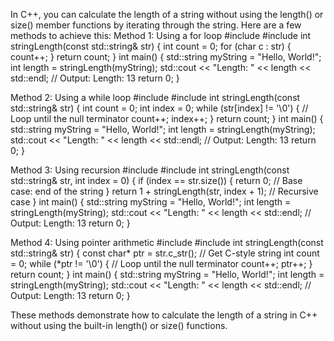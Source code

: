 In C++, you can calculate the length of a string without using the length() or size() member functions by iterating through the string. Here are a few methods to achieve this:
Method 1: Using a for loop
#include <iostream>
#include <string>
int stringLength(const std::string& str) {
    int count = 0;
    for (char c : str) {
        count++;
    }
    return count;
}
int main() {
    std::string myString = "Hello, World!";
    int length = stringLength(myString);
    std::cout << "Length: " << length << std::endl;  // Output: Length: 13
    return 0;
}

Method 2: Using a while loop
#include <iostream>
#include <string>
int stringLength(const std::string& str) {
    int count = 0;
    int index = 0;
    while (str[index] != '\0') {  // Loop until the null terminator
        count++;
        index++;
    }
    return count;
}
int main() {
    std::string myString = "Hello, World!";
    int length = stringLength(myString);
    std::cout << "Length: " << length << std::endl;  // Output: Length: 13
    return 0;
}

Method 3: Using recursion
#include <iostream>
#include <string>
int stringLength(const std::string& str, int index = 0) {
    if (index == str.size()) {
        return 0;  // Base case: end of the string
    }
    return 1 + stringLength(str, index + 1);  // Recursive case
}
int main() {
    std::string myString = "Hello, World!";
    int length = stringLength(myString);
    std::cout << "Length: " << length << std::endl;  // Output: Length: 13
    return 0;
}

Method 4: Using pointer arithmetic
#include <iostream>
#include <string>
int stringLength(const std::string& str) {
    const char* ptr = str.c_str();  // Get C-style string
    int count = 0;
    while (*ptr != '\0') {  // Loop until the null terminator
        count++;
        ptr++;
    }
    return count;
}
int main() {
    std::string myString = "Hello, World!";
    int length = stringLength(myString);
    std::cout << "Length: " << length << std::endl;  // Output: Length: 13
    return 0;
}

These methods demonstrate how to calculate the length of a string in C++ without using the built-in length() or size() functions.

